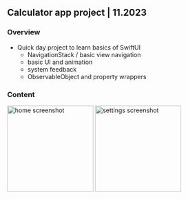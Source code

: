 ## Calculator app project | 11.2023

### Overview
- Quick day project to learn basics of SwiftUI
  - NavigationStack / basic view navigation
  - basic UI and animation
  - system feedback
  - ObservableObject and property wrappers

### Content
<img src="https://github.com/benhernes/calculator/assets/67649594/d76e47db-892e-4f21-87ef-9bb68534cd78" alt="home screenshot" width="200"/>
<img src="https://github.com/benhernes/calculator/assets/67649594/f08c3c9b-9668-42fc-80d2-5d36c4fc56ea" alt="settings screenshot" width="200"/>
